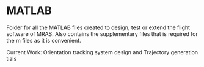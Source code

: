 # MATLAB 

Folder for all the MATLAB files created to design, test or extend the flight software of MRAS. Also contains the supplementary files that is required for the m files as it is convenient. 

Current Work: Orientation tracking system design and Trajectory generation tials
